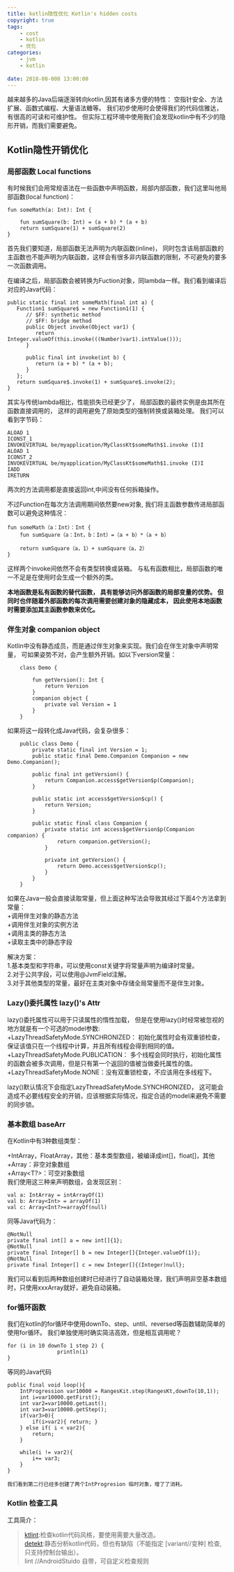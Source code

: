 ```yaml
---
title: kotlin隐性优化 Kotlin's hidden costs
copyright: true  
tags: 
    - cost  
    - kotlin  
    - 优化
categories: 
    - jvm   
    - kotlin  
    
date: 2018-08-008 13:00:00
---
```



越来越多的Java后端逐渐转向kotlin,因其有诸多方便的特性：
空指针安全、方法扩展、函数式编程、大量语法糖等。
我们初步使用时会使得我们的代码信雅达，有很高的可读和可维护性。
但实际工程环境中使用我们会发现kotlin中有不少的隐形开销，而我们需要避免。
<!-- more -->

## Kotlin隐性开销优化

### 局部函数 Local functions
有时候我们会用常规语法在一些函数中声明函数，局部内部函数，我们这里叫他局部函数(local function)：
    
    fun someMath(a: Int): Int {
    
        fun sumSquare(b: Int) = (a + b) * (a + b)
        return sumSquare(1) + sumSquare(2)
    }
首先我们要知道，局部函数无法声明为内联函数(inline)，
同时包含该局部函数的主函数也不能声明为内联函数，这样会有很多非内联函数的限制，不可避免的要多一次函数调用。  

在编译之后，局部函数会被转换为Fuction对象，同lambda一样。我们看到编译后对应的Java代码：
    
    public static final int someMath(final int a) {
       Function1 sumSquare$ = new Function1(1) {
          // $FF: synthetic method
          // $FF: bridge method
          public Object invoke(Object var1) {
             return Integer.valueOf(this.invoke(((Number)var1).intValue()));
          }
    
          public final int invoke(int b) {
             return (a + b) * (a + b);
          }
       };
       return sumSquare$.invoke(1) + sumSquare$.invoke(2);
    }
其实与传统lambda相比，性能损失已经更少了，
局部函数的最终实例是由其所在函数直接调用的，
这样的调用避免了原始类型的强制转换或装箱处理。
我们可以看到字节码：  

    ALOAD 1
    ICONST_1
    INVOKEVIRTUAL be/myapplication/MyClassKt$someMath$1.invoke (I)I
    ALOAD 1
    ICONST_2
    INVOKEVIRTUAL be/myapplication/MyClassKt$someMath$1.invoke (I)I
    IADD
    IRETURN
两次的方法调用都是直接返回int,中间没有任何拆箱操作。  

不过Function在每次方法调用期间依然要new对象,
我们将主函数参数传进局部函数可以避免这种情况：

    fun someMath（a：Int）：Int { 
        fun sumSquare（a：Int，b：Int）=（a + b）*（a + b）
    
        return sumSquare（a，1）+ sumSquare（a，2）
    }
这样两个invoke间依然不会有类型转换或装箱。
与私有函数相比，局部函数的唯一不足是在使用时会生成一个额外的类。

**本地函数是私有函数的替代函数，
具有能够访问外部函数的局部变量的优势。
但同时也伴随着外部函数的每次调用需要创建对象的隐藏成本，
因此使用本地函数时需要添加其主函数参数来优化。**

### 伴生对象 companion object 
Kotlin中没有静态成员，而是通过伴生对象来实现。我们会在伴生对象中声明常量，
可如果姿势不对，会产生额外开销。如以下version常量：
```
    class Demo {
    
        fun getVersion(): Int {
            return Version
        }
        companion object {
            private val Version = 1
        }
    }
```
如果将这一段转化成Java代码，会复杂很多：
```
    public class Demo {
        private static final int Version = 1;
        public static final Demo.Companion Companion = new Demo.Companion();
    
        public final int getVersion() {
            return Companion.access$getVersion$p(Companion);
        }
    
        public static int access$getVersion$cp() {
            return Version;
        }
    
        public static final class Companion {
            private static int access$getVersion$p(Companion companion) {
                return companion.getVersion();
            }
    
            private int getVersion() {
                return Demo.access$getVersion$cp();
            }
        }
    }
```

如果在Java一般会直接读取常量，但上面这种写法会导致其经过下面4个方法拿到常量：  
+调用伴生对象的静态方法    
+调用伴生对象的实例方法    
+调用主类的静态方法    
+读取主类中的静态字段    

解决方案：  
1.基本类型和字符串，可以使用const关键字将常量声明为编译时常量。  
2.对于公共字段，可以使用@JvmField注解。  
3.对于其他类型的常量，最好在主类对象中存储全局常量而不是伴生对象。   


### Lazy()委托属性  lazy()'s Attr
lazy()委托属性可以用于只读属性的惰性加载，
但是在使用lazy()时经常被忽视的地方就是有一个可选的model参数:  
+LazyThreadSafetyMode.SYNCHRONIZED：
    初始化属性时会有双重锁检查，保证该值只在一个线程中计算，并且所有线程会得到相同的值。  
+LazyThreadSafetyMode.PUBLICATION：
    多个线程会同时执行，初始化属性的函数会被多次调用，但是只有第一个返回的值被当做委托属性的值。  
+LazyThreadSafetyMode.NONE：没有双重锁检查，不应该用在多线程下。  

lazy()默认情况下会指定LazyThreadSafetyMode.SYNCHRONIZED，
    这可能会造成不必要线程安全的开销，应该根据实际情况，指定合适的model来避免不需要的同步锁。

### 基本数组 baseArr
在Kotlin中有3种数组类型：  

+IntArray，FloatArray，其他：基本类型数组，被编译成int[]，float[]，其他   
+Array<T>：非空对象数组  
+Array<T?>：可空对象数组  
 我们使用这三种来声明数组，会发现区别：
    
    val a: IntArray = intArrayOf(1)
    val b: Array<Int> = arrayOf(1)
    val c: Array<Int?>=arrayOf(null)
同等Java代码为：
    
    @NotNull
    private final int[] a = new int[]{1};
    @NotNull
    private final Integer[] b = new Integer[]{Integer.valueOf(1)};
    @NotNull
    private final Integer[] c = new Integer[]{(Integer)null};
我们可以看到后两种数组创建时已经进行了自动装箱处理，我们声明非空基本数组时，只使用xxxArray就好，避免自动装箱。

### for循环函数
我们在kotlin的for循环中使用downTo、step、until、reversed等函数辅助简单的使用for循环。
我们单独使用时确实简洁高效，但是相互调用呢？
    
    for (i in 10 downTo 1 step 2) {
                    println(i)
    }
等同的Java代码
    
    public final void loop(){
        IntProgression var10000 = RangesKit.step(RangesKt,downTo(10,1));
        int i=var10000.getFirst();
        int var2=var10000.getLast();
        int var3=var10000.getStep();
        if(var3>0){
            if(i>var2){ return; }
        } else if( i < var2){
            return;
        }
        
        while(i != var2){
            i+= var3;
        }
    }
    
    我们看到第二行已经多创建了两个IntProgresion 临时对象，增了了消耗。

### Kotlin 检查工具

工具简介：  
>[ktlint](https://github.com/shyiko/ktlint):检查kotlin代码风格，要使用需要大量改造。  
 [detekt](https://github.com/arturbosch/detekt):静态分析kotlin代码，但也有缺陷（不能指定 [variant//变种] 检查,只支持控制台输出）。  
 lint //AndroidStuido 自带，可自定义检查规则